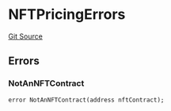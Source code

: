 # NFTPricingErrors
[Git Source](https://github.com/thrackle-io/tron/blob/f7f6e3590faaa9c8f0fe0115492201b8f8dd1711/src/common/IErrors.sol)


## Errors
### NotAnNFTContract

```solidity
error NotAnNFTContract(address nftContract);
```

